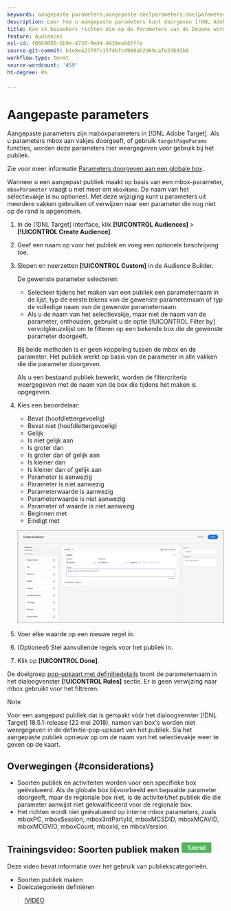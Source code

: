 ```yaml
---
keywords: aangepaste parameters;aangepaste doelparameters;doelparameters;doelparameters;doelframes;doelframes opgeven, parameters
description: Leer hoe u aangepaste parameters kunt doorgeven [!DNL Adobe Target] voor gebruik bij het publiek.
title: Kan ik bezoekers richten die op de Parameters van de Douane worden gebaseerd?
feature: Audiences
exl-id: f0669888-6b9e-4738-9ed4-0418ea56fffa
source-git-commit: b1e8ea2370fc15f4bfcd960ab2960cafe2db92b8
workflow-type: tm+mt
source-wordcount: '459'
ht-degree: 0%

---
```


# Aangepaste parameters

Aangepaste parameters zijn maboxparameters in [!DNL Adobe Target]. Als u parameters mbox aan vakjes doorgeeft, of gebruik `targetPageParams` functies, worden deze parameters hier weergegeven voor gebruik bij het publiek.

Zie voor meer informatie [Parameters doorgeven aan een globale box](https://developer.adobe.com/target/implement/client-side/atjs/global-mbox/pass-parameters-to-global-mbox/).

Wanneer u een aangepast publiek maakt op basis van een mbox-parameter, `mboxParameter` vraagt u niet meer om `mboxName`. De naam van het selectievakje is nu optioneel. Met deze wijziging kunt u parameters uit meerdere vakken gebruiken of verwijzen naar een parameter die nog niet op de rand is opgenomen.

1. In de [!DNL Target] interface, klik **[!UICONTROL Audiences]** > **[!UICONTROL Create Audience]**.
1. Geef een naam op voor het publiek en voeg een optionele beschrijving toe.
1. Slepen en neerzetten **[!UICONTROL Custom]** in de Audience Builder.

   De gewenste parameter selecteren:

   * Selecteer tijdens het maken van een publiek een parameternaam in de lijst, typ de eerste tekens van de gewenste parameternaam of typ de volledige naam van de gewenste parameternaam.
   * Als u de naam van het selectievakje, maar niet de naam van de parameter, onthouden, gebruikt u de optie [!UICONTROL Filter by] vervolgkeuzelijst om te filteren op een bekende box die de gewenste parameter doorgeeft.

   Bij beide methoden is er geen koppeling tussen de mbox en de parameter. Het publiek werkt op basis van de parameter in alle vakken die die parameter doorgeven.

   Als u een bestaand publiek bewerkt, worden de filtercriteria weergegeven met de naam van de box die tijdens het maken is opgegeven.

1. Kies een beoordelaar:

   * Bevat (hoofdlettergevoelig)
   * Bevat niet (hoofdlettergevoelig)
   * Gelijk
   * Is niet gelijk aan
   * Is groter dan
   * Is groter dan of gelijk aan
   * Is kleiner dan
   * Is kleiner dan of gelijk aan
   * Parameter is aanwezig
   * Parameter is niet aanwezig
   * Parameterwaarde is aanwezig
   * Parameterwaarde is niet aanwezig
   * Parameter of waarde is niet aanwezig
   * Beginnen met
   * Eindigt met

   ![Aangepast parameterpubliek](assets/custom.png)

1. Voer elke waarde op een nieuwe regel in.
1. (Optioneel) Stel aanvullende regels voor het publiek in.
1. Klik op **[!UICONTROL Done]**.

De doelgroep [pop-upkaart met definitiedetails](/help/main/c-target/c-audiences/audiences.md#section_11B9C4A777E14D36BA1E925021945780) toont de parameternaam in het dialoogvenster **[!UICONTROL Rules]** sectie. Er is geen verwijzing naar mbox gebruikt voor het filtreren.

>[!NOTE]
>
>Voor een aangepast publiek dat is gemaakt vóór het dialoogvenster [!DNL Target] 18.5.1-release (22 mei 2018), namen van box&#39;s worden niet weergegeven in de definitie-pop-upkaart van het publiek. Sla het aangepaste publiek opnieuw op om de naam van het selectievakje weer te geven op de kaart.

## Overwegingen {#considerations}

* Soorten publiek en activiteiten worden voor een specifieke box geëvalueerd. Als de globale box bijvoorbeeld een bepaalde parameter doorgeeft, maar de regionale box niet, is de activiteit/het publiek die die parameter aanwijst niet gekwalificeerd voor de regionale box.
* Het richten wordt niet geëvalueerd op interne mbox parameters, zoals mboxPC, mboxSession, mbox3rdPartyId, mboxMCSDID, mboxMCAVID, mboxMCGVID, mboxCount, mboxId, en mboxVersion.

## Trainingsvideo: Soorten publiek maken ![Zelfstudie-badge](/help/main/assets/tutorial.png)

Deze video bevat informatie over het gebruik van publiekscategorieën.

* Soorten publiek maken
* Doelcategorieën definiëren

>[!VIDEO](https://video.tv.adobe.com/v/17392)

